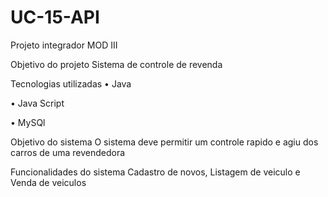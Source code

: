 # UC-15-API
Projeto integrador MOD III

Objetivo do projeto
Sistema de controle de revenda

Tecnologias utilizadas
• Java

• Java Script

• MySQl

Objetivo do sistema
O sistema deve permitir um controle rapido e agiu dos carros de uma revendedora

Funcionalidades do sistema
Cadastro de novos, Listagem de veiculo e Venda de veiculos
